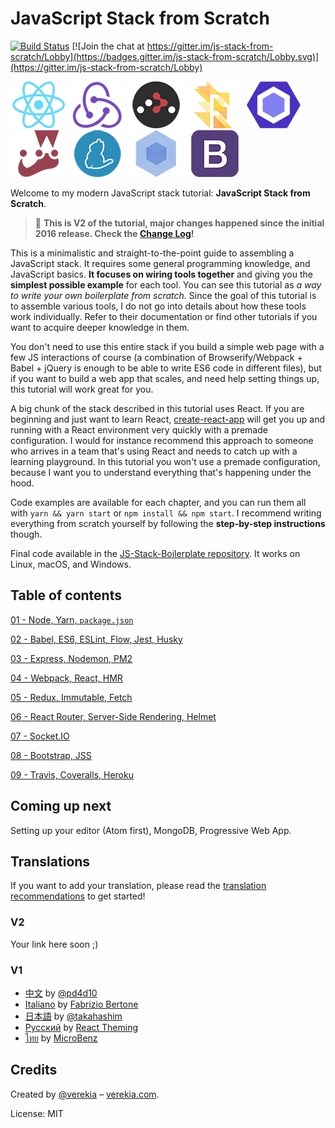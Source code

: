 # JavaScript Stack from Scratch

[![Build Status](https://travis-ci.org/verekia/js-stack-from-scratch.svg?branch=master)](https://travis-ci.org/verekia/js-stack-from-scratch) [![Join the chat at https://gitter.im/js-stack-from-scratch/Lobby](https://badges.gitter.im/js-stack-from-scratch/Lobby.svg)](https://gitter.im/js-stack-from-scratch/Lobby)

[![React](/img/react-padded-90.png)](https://facebook.github.io/react/)
[![Redux](/img/redux-padded-90.png)](http://redux.js.org/)
[![React Router](/img/react-router-padded-90.png)](https://github.com/ReactTraining/react-router)
[![Flow](/img/flow-padded-90.png)](https://flowtype.org/)
[![ESLint](/img/eslint-padded-90.png)](http://eslint.org/)
[![Jest](/img/jest-padded-90.png)](https://facebook.github.io/jest/)
[![Yarn](/img/yarn-padded-90.png)](https://yarnpkg.com/)
[![Webpack](/img/webpack-padded-90.png)](https://webpack.github.io/)
[![Bootstrap](/img/bootstrap-padded-90.png)](http://getbootstrap.com/)

Welcome to my modern JavaScript stack tutorial: **JavaScript Stack from Scratch**.

> 🎉 **This is V2 of the tutorial, major changes happened since the initial 2016 release. Check the [Change Log](/CHANGELOG.md)!**

This is a minimalistic and straight-to-the-point guide to assembling a JavaScript stack. It requires some general programming knowledge, and JavaScript basics. **It focuses on wiring tools together** and giving you the **simplest possible example** for each tool. You can see this tutorial as *a way to write your own boilerplate from scratch*. Since the goal of this tutorial is to assemble various tools, I do not go into details about how these tools work individually. Refer to their documentation or find other tutorials if you want to acquire deeper knowledge in them.

You don't need to use this entire stack if you build a simple web page with a few JS interactions of course (a combination of Browserify/Webpack + Babel + jQuery is enough to be able to write ES6 code in different files), but if you want to build a web app that scales, and need help setting things up, this tutorial will work great for you.

A big chunk of the stack described in this tutorial uses React. If you are beginning and just want to learn React, [create-react-app](https://github.com/facebookincubator/create-react-app) will get you up and running with a React environment very quickly with a premade configuration. I would for instance recommend this approach to someone who arrives in a team that's using React and needs to catch up with a learning playground. In this tutorial you won't use a premade configuration, because I want you to understand everything that's happening under the hood.

Code examples are available for each chapter, and you can run them all with `yarn && yarn start` or `npm install && npm start`. I recommend writing everything from scratch yourself by following the **step-by-step instructions** though.

Final code available in the [JS-Stack-Boilerplate repository](https://github.com/verekia/js-stack-boilerplate). It works on Linux, macOS, and Windows.

## Table of contents

[01 - Node, Yarn, `package.json`](/tutorial/01-node-yarn-package-json#01---node-yarn-and-packagejson)

[02 - Babel, ES6, ESLint, Flow, Jest, Husky](/tutorial/02-babel-es6-eslint-flow-jest-husky#02---babel-es6-eslint-flow-jest-and-husky)

[03 - Express, Nodemon, PM2](/tutorial/03-express-nodemon-pm2#03---express-nodemon-and-pm2)

[04 - Webpack, React, HMR](/tutorial/04-webpack-react-hmr#04---webpack-react-and-hot-module-replacement)

[05 - Redux, Immutable, Fetch](/tutorial/05-redux-immutable-fetch#05---redux-immutable-and-fetch)

[06 - React Router, Server-Side Rendering, Helmet](/tutorial/06-react-router-ssr-helmet#06---react-router-server-side-rendering-and-helmet)

[07 - Socket.IO](/tutorial/07-socket-io#07---socketio)

[08 - Bootstrap, JSS](/tutorial/08-bootstrap-jss#08---bootstrap-and-jss)

[09 - Travis, Coveralls, Heroku](/tutorial/09-travis-coveralls-heroku#09---travis-coveralls-and-heroku)

## Coming up next

Setting up your editor (Atom first), MongoDB, Progressive Web App.

## Translations

If you want to add your translation, please read the [translation recommendations](/how-to-translate.md) to get started!

### V2

Your link here soon ;)

### V1

- [中文](https://github.com/pd4d10/js-stack-from-scratch) by [@pd4d10](http://github.com/pd4d10)
- [Italiano](https://github.com/fbertone/js-stack-from-scratch) by [Fabrizio Bertone](https://github.com/fbertone)
- [日本語](https://github.com/takahashim/js-stack-from-scratch) by [@takahashim](https://github.com/takahashim)
- [Русский](https://github.com/UsulPro/js-stack-from-scratch) by [React Theming](https://github.com/sm-react/react-theming)
- [ไทย](https://github.com/MicroBenz/js-stack-from-scratch) by [MicroBenz](https://github.com/MicroBenz)

## Credits

Created by [@verekia](https://twitter.com/verekia) – [verekia.com](http://verekia.com/).

License: MIT
